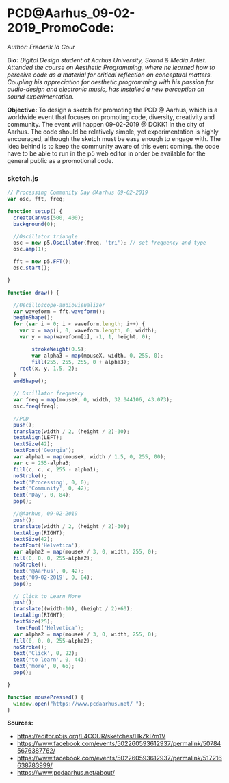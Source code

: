 # PCD@Aarhus_09-02-2019_PromoCode:
*Author: Frederik la Cour*

**Bio:**
*Digital Design student at Aarhus University, Sound & Media Artist. Attended the course on Aesthetic Programming, where he learned how to perceive code as a material for critical reflection on conceptual matters. Coupling his appreciation for aesthetic programming with his passion for audio-design and electronic music, has installed a new perception on sound experimentation.*


**Objective:**
To design a sketch for promoting the PCD @ Aarhus, which is a worldwide event that focuses on promoting code, diversity, creativity and community. The event will happen 09-02-2019 @ DOKK1 in the city of Aarhus. The code should be relatively simple, yet experimentation is highly encouraged, although the sketch must be easy enough to engage with. The idea behind is to keep the community aware of this event coming. the code have to be able to run in the p5 web editor in order be available for the general public as a promotional code.

### sketch.js

```javascript
// Processing Community Day @Aarhus 09-02-2019
var osc, fft, freq;

function setup() {
  createCanvas(500, 400);
  background(0);

  //Oscillator triangle
  osc = new p5.Oscillator(freq, 'tri'); // set frequency and type
  osc.amp(1);

  fft = new p5.FFT();
  osc.start();

}

function draw() {

  //Oscilloscope-audiovisualizer
  var waveform = fft.waveform();
  beginShape();
  for (var i = 0; i < waveform.length; i++) {
    var x = map(i, 0, waveform.length, 0, width);
    var y = map(waveform[i], -1, 1, height, 0);

    	strokeWeight(0.5);
    	var alpha3 = map(mouseX, width, 0, 255, 0);
    	fill(255, 255, 255, 0 + alpha3);
    rect(x, y, 1.5, 2);
  }
  endShape();

  // Oscillator frequency
  var freq = map(mouseX, 0, width, 32.044106, 43.073);
  osc.freq(freq);

  //PCD
  push();
  translate(width / 2, (height / 2)-30);
  textAlign(LEFT);
  textSize(42);
  textFont('Georgia');
  var alpha1 = map(mouseX, width / 1.5, 0, 255, 00);
  var c = 255-alpha3;
  fill(c, c, c, 255 - alpha1);
  noStroke();
  text('Processing', 0, 0);
  text('Community', 0, 42);
  text('Day', 0, 84);
  pop();

  //@Aarhus, 09-02-2019
  push();
  translate(width / 2, (height / 2)-30);
  textAlign(RIGHT);
  textSize(42);
  textFont('Helvetica');
  var alpha2 = map(mouseX / 3, 0, width, 255, 0);
  fill(0, 0, 0, 255-alpha2);
  noStroke();
  text('@Aarhus', 0, 42);
  text('09-02-2019', 0, 84);
  pop();

  // Click to Learn More
  push();
  translate((width-10), (height / 2)+60);
  textAlign(RIGHT);
  textSize(25);
   textFont('Helvetica');
  var alpha2 = map(mouseX / 3, 0, width, 255, 0);
  fill(0, 0, 0, 255-alpha2);
  noStroke();
  text('Click', 0, 22);
  text('to learn', 0, 44);
  text('more', 0, 66);
  pop();

}

function mousePressed() {
  window.open("https://www.pcdaarhus.net/ ");
}

```
**Sources:**
- https://editor.p5js.org/L4COUR/sketches/HkZkI7m1V
- https://www.facebook.com/events/502260593612937/permalink/507845676387762/
- https://www.facebook.com/events/502260593612937/permalink/517216638783999/
- https://www.pcdaarhus.net/about/
